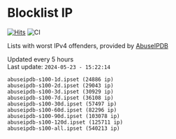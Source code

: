 # Blocklist IP

[![Hits](https://hits.seeyoufarm.com/api/count/incr/badge.svg?url=https%3A%2F%2Fgithub.com%2Fborestad%2Fblocklist-ip%2F&count_bg=%2379C83D&title_bg=%23555555&icon=&icon_color=%23E7E7E7&title=hits&edge_flat=false)](https://hits.seeyoufarm.com)  ![CI](https://img.shields.io/github/workflow/status/borestad/blocklist-ip/CI?style=flat-square)

Lists with worst IPv4 offenders, provided by [AbuseIPDB](https://www.abuseipdb.com/)

<!-- FOOTER-PLACEHOLDER -->
Updated every 5 hours<br>
Last update: `2024-05-23 - 15:22:14`
```
abuseipdb-s100-1d.ipset (24886 ip)
abuseipdb-s100-2d.ipset (29043 ip)
abuseipdb-s100-3d.ipset (30929 ip)
abuseipdb-s100-7d.ipset (36108 ip)
abuseipdb-s100-30d.ipset (57497 ip)
abuseipdb-s100-60d.ipset (82296 ip)
abuseipdb-s100-90d.ipset (103078 ip)
abuseipdb-s100-120d.ipset (125711 ip)
abuseipdb-s100-all.ipset (540213 ip)
```
